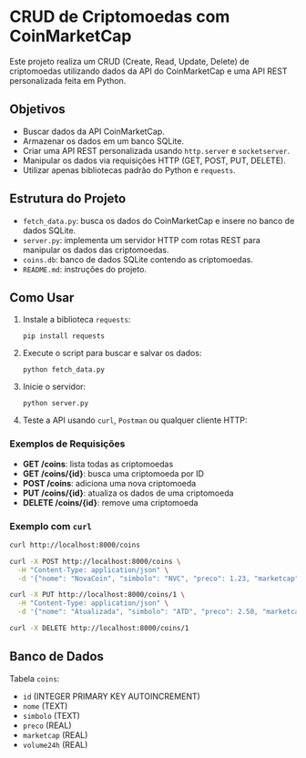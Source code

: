 
# CRUD de Criptomoedas com CoinMarketCap

Este projeto realiza um CRUD (Create, Read, Update, Delete) de criptomoedas utilizando dados da API do CoinMarketCap e uma API REST personalizada feita em Python.

## Objetivos

- Buscar dados da API CoinMarketCap.
- Armazenar os dados em um banco SQLite.
- Criar uma API REST personalizada usando `http.server` e `socketserver`.
- Manipular os dados via requisições HTTP (GET, POST, PUT, DELETE).
- Utilizar apenas bibliotecas padrão do Python e `requests`.

## Estrutura do Projeto

- `fetch_data.py`: busca os dados do CoinMarketCap e insere no banco de dados SQLite.
- `server.py`: implementa um servidor HTTP com rotas REST para manipular os dados das criptomoedas.
- `coins.db`: banco de dados SQLite contendo as criptomoedas.
- `README.md`: instruções do projeto.

## Como Usar

1. Instale a biblioteca `requests`:
   ```
   pip install requests
   ```

2. Execute o script para buscar e salvar os dados:
   ```
   python fetch_data.py
   ```

3. Inicie o servidor:
   ```
   python server.py
   ```

4. Teste a API usando `curl`, `Postman` ou qualquer cliente HTTP:

### Exemplos de Requisições

- **GET /coins**: lista todas as criptomoedas  
- **GET /coins/{id}**: busca uma criptomoeda por ID  
- **POST /coins**: adiciona uma nova criptomoeda  
- **PUT /coins/{id}**: atualiza os dados de uma criptomoeda  
- **DELETE /coins/{id}**: remove uma criptomoeda

### Exemplo com `curl`

```bash
curl http://localhost:8000/coins

curl -X POST http://localhost:8000/coins \
  -H "Content-Type: application/json" \
  -d '{"nome": "NovaCoin", "simbolo": "NVC", "preco": 1.23, "marketcap": 1000000, "volume24h": 50000}'

curl -X PUT http://localhost:8000/coins/1 \
  -H "Content-Type: application/json" \
  -d '{"nome": "Atualizada", "simbolo": "ATD", "preco": 2.50, "marketcap": 2000000, "volume24h": 70000}'

curl -X DELETE http://localhost:8000/coins/1
```

## Banco de Dados

Tabela `coins`:

- `id` (INTEGER PRIMARY KEY AUTOINCREMENT)
- `nome` (TEXT)
- `simbolo` (TEXT)
- `preco` (REAL)
- `marketcap` (REAL)
- `volume24h` (REAL)
